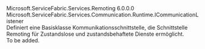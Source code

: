 <Type Name="IServiceRemotingListener" FullName="Microsoft.ServiceFabric.Services.Remoting.Runtime.IServiceRemotingListener">
  <TypeSignature Language="C#" Value="public interface IServiceRemotingListener : Microsoft.ServiceFabric.Services.Communication.Runtime.ICommunicationListener" />
  <TypeSignature Language="ILAsm" Value=".class public interface auto ansi abstract IServiceRemotingListener implements class Microsoft.ServiceFabric.Services.Communication.Runtime.ICommunicationListener" />
  <TypeSignature Language="DocId" Value="T:Microsoft.ServiceFabric.Services.Remoting.Runtime.IServiceRemotingListener" />
  <TypeSignature Language="VB.NET" Value="Public Interface IServiceRemotingListener&#xA;Implements ICommunicationListener" />
  <TypeSignature Language="F#" Value="type IServiceRemotingListener = interface&#xA;    interface ICommunicationListener" />
  <AssemblyInfo>
    <AssemblyName>Microsoft.ServiceFabric.Services.Remoting</AssemblyName>
    <AssemblyVersion>6.0.0.0</AssemblyVersion>
  </AssemblyInfo>
  <Interfaces>
    <Interface>
      <InterfaceName>Microsoft.ServiceFabric.Services.Communication.Runtime.ICommunicationListener</InterfaceName>
    </Interface>
  </Interfaces>
  <Docs>
    <summary>
            Definiert eine Basisklasse Kommunikationsschnittstelle, die Schnittstelle Remoting für Zustandslose und zustandsbehaftete Dienste ermöglicht.
            </summary>
    <remarks>To be added.</remarks>
  </Docs>
  <Members />
</Type>